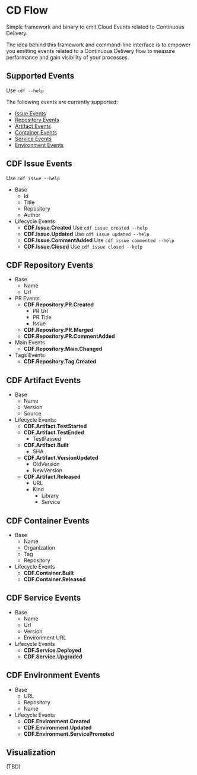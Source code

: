 # CD Flow

Simple framework and binary to emit Cloud Events related to Continuous Delivery. 

The idea behind this framework and command-line interface is to empower you  emitting events related to a Continuous Delivery flow to measure performance and gain visibility of your processes. 

## Supported Events

Use `cdf --help`

The following events are currently supported:
- [Issue Events]()
- [Repository Events]()
- [Artifact Events]()
- [Container Events]()
- [Service Events]()
- [Environment Events]()


## CDF Issue Events

Use `cdf issue --help`

- Base
  - Id
  - Title
  - Repository
  - Author
- Lifecycle Events
  - **CDF.Issue.Created**
    Use `cdf issue created --help`
  - **CDF.Issue.Updated**
    Use `cdf issue updated --help`  
  - **CDF.Issue.CommentAdded**
    Use `cdf issue commented --help`
  - **CDF.Issue.Closed**
    Use `cdf issue closed --help`

## CDF Repository Events
- Base
  - Name
  - Url 
- PR Events
  - **CDF.Repository.PR.Created**
    - PR Url
    - PR Title
    - Issue
  - **CDF.Repository.PR.Merged**
  - **CDF.Repository.PR.CommentAdded**
- Main Events
  - **CDF.Repository.Main.Changed**
- Tags Events
  - **CDF.Repository.Tag.Created**

## CDF Artifact Events
- Base
  - Name
  - Version
  - Source
- Lifecycle Events:
  - **CDF.Artifact.TestStarted**
  - **CDF.Artifact.TestEnded**  
    - TestPassed
  - **CDF.Artifact.Built**
    - SHA 
  - **CDF.Artifact.VersionUpdated**
    - OldVersion
    - NewVersion
  - **CDF.Artifact.Released**
    - URL
    - Kind
      - Library
      - Service
## CDF Container Events
- Base
  - Name
  - Organization
  - Tag
  - Repository
- Lifecycle Events
  - **CDF.Container.Built**
  - **CDF.Container.Released**
  
## CDF Service Events
- Base
  - Name
  - Url
  - Version
  - Environment URL
- Lifecycle Events
  - **CDF.Service.Deployed**
  - **CDF.Service.Upgraded**

## CDF Environment Events
- Base
  - URL
  - Repository
  - Name
- Lifecycle Events
  - **CDF.Environment.Created**
  - **CDF.Environment.Updated**
  - **CDF.Environment.ServicePromoted**


## Visualization
(TBD)


